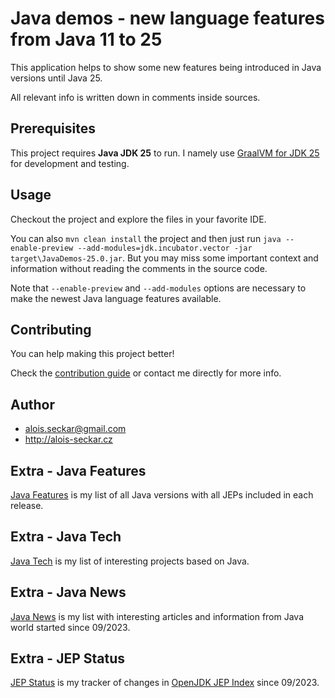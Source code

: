 # Java demos - new language features from Java 11 to 25

This application helps to show some new features being introduced in Java versions until Java 25.

All relevant info is written down in comments inside sources.

## Prerequisites
This project requires **Java JDK 25** to run. I namely use [GraalVM for JDK 25](https://www.graalvm.org/release-notes/JDK_25/) for development and testing.

## Usage
Checkout the project and explore the files in your favorite IDE.

You can also `mvn clean install` the project and then just run `java --enable-preview --add-modules=jdk.incubator.vector -jar target\JavaDemos-25.0.jar`.
But you may miss some important context and information without reading the comments in the source code. 

Note that `--enable-preview` and `--add-modules` options are necessary to make the newest Java language features available.

## Contributing
You can help making this project better!

Check the [contribution guide](/CONTRIBUTING.md) or contact me directly for more info.

## Author
* alois.seckar@gmail.com
* http://alois-seckar.cz

## Extra - Java Features
[Java Features](JavaFeatures.md) is my list of all Java versions with all JEPs included in each release.

## Extra - Java Tech
[Java Tech](JavaTech.md) is my list of interesting projects based on Java.

## Extra - Java News
[Java News](JavaNews.md) is my list with interesting articles and information from Java world started since 09/2023.

## Extra - JEP Status
[JEP Status](JEPStatus.md) is my tracker of changes in [OpenJDK JEP Index](https://openjdk.org/jeps/0) since 09/2023.
